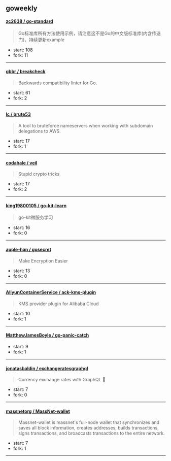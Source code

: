 ## goweekly

#### [zc2638 / go-standard](https://github.com/zc2638/go-standard)

> Go标准库所有方法使用示例，请注意这不是Go的中文版标准库(内含传送门)，持续更新example

+ start: 108
+ fork: 11

----


#### [gbbr / breakcheck](https://github.com/gbbr/breakcheck)

> Backwards compatibility linter for Go.

+ start: 61
+ fork: 2

----


#### [lc / brute53](https://github.com/lc/brute53)

> A tool to bruteforce nameservers when working with subdomain delegations to AWS.

+ start: 17
+ fork: 1

----


#### [codahale / veil](https://github.com/codahale/veil)

> Stupid crypto tricks

+ start: 17
+ fork: 2

----


#### [king19800105 / go-kit-learn](https://github.com/king19800105/go-kit-learn)

> go-kit微服务学习

+ start: 16
+ fork: 0

----


#### [apple-han / gosecret](https://github.com/apple-han/gosecret)

> Make Encryption Easier

+ start: 13
+ fork: 0

----


#### [AliyunContainerService / ack-kms-plugin](https://github.com/AliyunContainerService/ack-kms-plugin)

> KMS provider plugin for Alibaba Cloud

+ start: 10
+ fork: 1

----


#### [MatthewJamesBoyle / go-panic-catch](https://github.com/MatthewJamesBoyle/go-panic-catch)

> 

+ start: 9
+ fork: 1

----


#### [jonatasbaldin / exchangeratesgraphql](https://github.com/jonatasbaldin/exchangeratesgraphql)

> Currency exchange rates with GraphQL 🤑

+ start: 7
+ fork: 0

----


#### [massnetorg / MassNet-wallet](https://github.com/massnetorg/MassNet-wallet)

> Massnet-wallet is massnet's full-node wallet that synchronizes and saves all block information, creates addresses, builds transactions, signs transactions, and broadcasts transactions to the entire network.

+ start: 7
+ fork: 1

----

